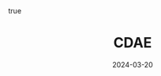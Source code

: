 ---
order: 10
title: CDAE
date: 2024-03-20
categories: [Research Interest, Recommender System]
tags: [Paper Review, Data Mining, Recommender System, Collaborative Filtering, Deep Learning, Autoencoder]
math: true
description: >-
    <ul type="square">
    <li><strong>Title</strong>: <a href="https://dl.acm.org/doi/10.1145/2835776.2835837"><em>Collaborative Denoising Auto-Encoders for Top-N Recommender Systems</em></a></li>
    <li><strong>Author</strong>: <em>Wu et al.</em></li>
    <li><strong>Publisher</strong>: <em>WSDM</em></li>
    <li><strong>Published</strong>: <em>2016</em></li>
    </ul>
image:
    path: /_post_refer_img/RecommenderSystem/Thumbnail.jpg
---